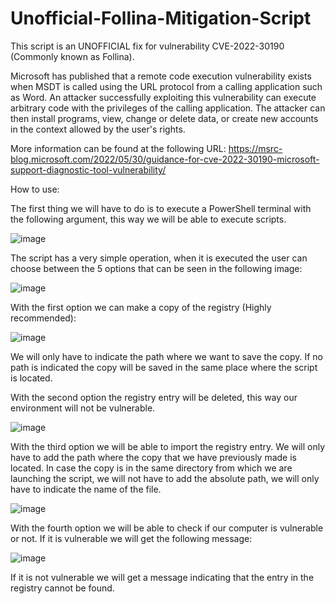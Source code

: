 # Unofficial-Follina-Mitigation-Script

This script is an UNOFFICIAL fix for vulnerability CVE-2022-30190 (Commonly known as Follina).

Microsoft has published that a remote code execution vulnerability exists when MSDT is called using the URL protocol from a calling application such as Word. An attacker successfully exploiting this vulnerability can execute arbitrary code with the privileges of the calling application. The attacker can then install programs, view, change or delete data, or create new accounts in the context allowed by the user's rights.

More information can be found at the following URL:
https://msrc-blog.microsoft.com/2022/05/30/guidance-for-cve-2022-30190-microsoft-support-diagnostic-tool-vulnerability/


How to use:

The first thing we will have to do is to execute a PowerShell terminal with the following argument, this way we will be able to execute scripts.

  ![image](https://user-images.githubusercontent.com/33480019/173249862-f0dbd8cb-c04d-4d21-b28d-f7706d568ee4.png)


The script has a very simple operation, when it is executed the user can choose between the 5 options that can be seen in the following image:

![image](https://user-images.githubusercontent.com/33480019/173249723-96a17555-1282-4dbd-a30a-4ea5b79ccd6e.png)

With the first option we can make a copy of the registry (Highly recommended):

  ![image](https://user-images.githubusercontent.com/33480019/173249927-e5eaf8f7-5b1d-4fa0-ac5d-22527b460398.png)

We will only have to indicate the path where we want to save the copy. If no path is indicated the copy will be saved in the same place where the script is located.

With the second option the registry entry will be deleted, this way our environment will not be vulnerable. 

  ![image](https://user-images.githubusercontent.com/33480019/173250494-1067e7fe-bfd1-4d88-b48b-2d2c12547e02.png)
  
With the third option we will be able to import the registry entry. We will only have to add the path where the copy that we have previously made is located. In case the copy is in the same directory from which we are launching the script, we will not have to add the absolute path, we will only have to indicate the name of the file.

 ![image](https://user-images.githubusercontent.com/33480019/173250548-6cb859ff-2523-4dc4-9f4f-b4feefa9828c.png)
 
 With the fourth option we will be able to check if our computer is vulnerable or not. If it is vulnerable we will get the following message:
 
 ![image](https://user-images.githubusercontent.com/33480019/173250632-2a7ea817-a593-43b1-9211-bba2ec0f499e.png)

If it is not vulnerable we will get a message indicating that the entry in the registry cannot be found.


